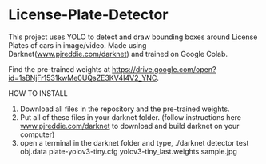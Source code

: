 # License-Plate-Detector
This project uses YOLO to detect and draw bounding boxes around License Plates of cars in image/video. Made using Darknet(www.pjreddie.com/darknet) and trained on Google Colab.



Find the pre-trained weights at https://drive.google.com/open?id=1sBNjFr1531kwMe0UQsZE3KV4I4V2_YNC.


HOW TO INSTALL
1. Download all files in the repository and the pre-trained weights.
2. Put all of these files in your darknet folder. (follow instructions here www.pjreddie.com/darknet to download and build darknet on your computer)
3. open a terminal in the darknet folder and type,
   ./darknet detector test obj.data plate-yolov3-tiny.cfg  yolov3-tiny_last.weights sample.jpg

